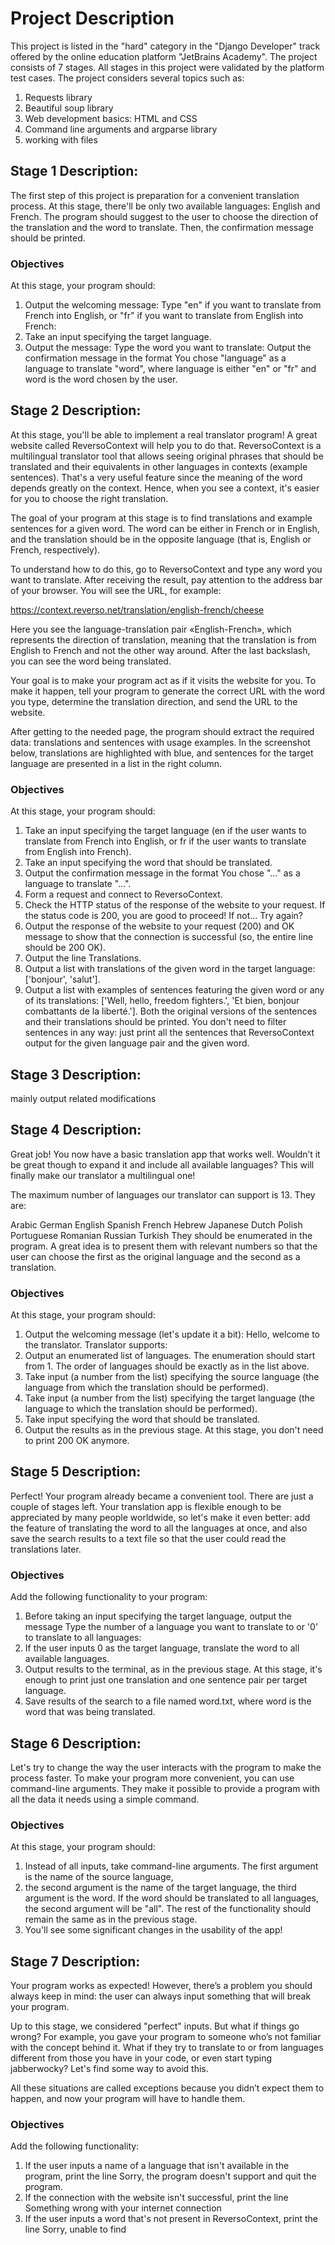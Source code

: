 # Project Description

This project is listed in the "hard" category in the "Django Developer" track offered by the online education platform
"JetBrains Academy". The project consists of 7 stages.
All stages in this project were validated by the platform test cases.
The project considers several topics such as: 
1. Requests library
2. Beautiful soup library
3. Web development basics: HTML and CSS
4. Command line arguments and argparse library
5. working with files

## Stage 1 Description:
The first step of this project is preparation for a convenient translation process. 
At this stage, there'll be only two available languages: English and French. 
The program should suggest to the user to choose the direction of the translation 
and the word to translate. Then, the confirmation message should be printed.

### Objectives
At this stage, your program should:

1. Output the welcoming message: Type "en" if you want to translate from French into English, or "fr" if you want to 
translate from English into French:
2. Take an input specifying the target language.
3. Output the message: Type the word you want to translate:
Output the confirmation message in the format You chose "language" as a language to translate "word", where language is
either "en" or "fr" and word is the word chosen by the
user. 

## Stage 2 Description:

At this stage, you'll be able to implement a real translator program! A great website called ReversoContext 
will help you to do that. ReversoContext is a multilingual translator tool that allows seeing original phrases that should be translated and their equivalents in other languages in contexts (example sentences). That's a very useful feature since the meaning of the word depends greatly on the context. Hence, when you see a context, it's easier for you to choose the right translation.

The goal of your program at this stage is to find translations and example sentences for a given word. 
The word can be either in French or in English, and the translation should be in the opposite language (that is, English or French, respectively).

To understand how to do this, go to ReversoContext and type any word you want to translate. After receiving the result, pay attention to the address bar of your browser. You will see the URL, for example:

https://context.reverso.net/translation/english-french/cheese

Here you see the language-translation pair «English-French», which represents the direction of translation, meaning that the translation is from English to French and not the other way around. After the last backslash, you can see the word being translated.

Your goal is to make your program act as if it visits the website for you. To make it happen, tell your program to generate the correct URL with the word you type, determine the translation direction, and send the URL to the website.

After getting to the needed page, the program should extract the required data: translations and sentences with usage examples. In the screenshot below, translations are highlighted with blue, and sentences for the target language are presented in a list in the right column.


### Objectives

At this stage, your program should:

1. Take an input specifying the target language (en if the user wants to translate from French into English, or fr if the user wants to translate from English into French).
2. Take an input specifying the word that should be translated.
3. Output the confirmation message in the format You chose "..." as a language to translate "...".
4. Form a request and connect to ReversoContext.
5. Check the HTTP status of the response of the website to your request. If the status code is 200, you are good to proceed! If not... Try again?
6. Output the response of the website to your request (200) and OK message to show that the connection is successful (so, the entire line should be 200 OK).
7. Output the line Translations.
8. Output a list with translations of the given word in the target language: ['bonjour', 'salut'].
9. Output a list with examples of sentences featuring the given word or any of its translations: ['Well, hello, freedom fighters.', 'Et bien, bonjour combattants de la liberté.']. Both the original versions of the sentences and their translations should be printed. You don't need to filter sentences in any way: just print all the sentences that ReversoContext output for the given language pair and the given word.

## Stage 3 Description:
mainly output related modifications

## Stage 4 Description:

Great job! You now have a basic translation app that works well. Wouldn’t it be great though to expand it and include all available languages? This will finally make our translator a multilingual one!

The maximum number of languages our translator can support is 13. They are:

Arabic
German
English
Spanish
French
Hebrew
Japanese
Dutch
Polish
Portuguese
Romanian
Russian
Turkish
They should be enumerated in the program. A great idea is to present them with relevant numbers so that the user can choose the first as the original language and the second as a translation.

### Objectives
At this stage, your program should:

1. Output the welcoming message (let's update it a bit): Hello, welcome to the translator. Translator supports:
2. Output an enumerated list of languages. The enumeration should start from 1. The order of languages should be exactly as in the list above.
3. Take input (a number from the list) specifying the source language (the language from which the translation should be performed).
4. Take input (a number from the list) specifying the target language (the language to which the translation should be performed).
5. Take input specifying the word that should be translated.
6. Output the results as in the previous stage. At this stage, you don't need to print 200 OK anymore.

## Stage 5 Description:

Perfect! Your program already became a convenient tool. There are just a couple of stages left. Your translation app is flexible enough to be appreciated by many people worldwide, so let's make it even better: add the feature of translating the word to all the languages at once, and also save the search results to a text file so that the user could read the translations later.

### Objectives
Add the following functionality to your program:

1. Before taking an input specifying the target language, output the message Type the number of a language you want to translate to or '0' to translate to all languages:
2. If the user inputs 0 as the target language, translate the word to all available languages.
3. Output results to the terminal, as in the previous stage. At this stage, it's enough to print just one translation and one sentence pair per target language.
4. Save results of the search to a file named word.txt, where word is the word that was being translated.

## Stage 6 Description:
Let's try to change the way the user interacts with the program to make the process faster. 
To make your program more convenient, you can use command-line arguments. They make it possible to provide a program with all the data it needs using a simple command.

### Objectives
At this stage, your program should:

1. Instead of all inputs, take command-line arguments. The first argument is the name of the source language, 
2. the second argument is the name of the target language, the third argument is the word. If the word should be translated to all languages, the second argument will be "all".
The rest of the functionality should remain the same as in the previous stage.
3. You'll see some significant changes in the usability of the app!

## Stage 7 Description:
Your program works as expected! However, there’s a problem you should always keep in mind: the user can always input something that will break your program.

Up to this stage, we considered "perfect" inputs. But what if things go wrong? For example, you gave your program to someone who’s not familiar with the concept behind it. What if they try to translate to or from languages different from those you have in your code, or even start typing jabberwocky? Let's find some way to avoid this.

All these situations are called exceptions because you didn’t expect them to happen, and now your program will have to handle them.

### Objectives
Add the following functionality:

1. If the user inputs a name of a language that isn't available in the program, print the line Sorry, the program doesn't support <language> and quit the program.
2. If the connection with the website isn't successful, print the line Something wrong with your internet connection
3. If the user inputs a word that's not present in ReversoContext, print the line Sorry, unable to find <word>